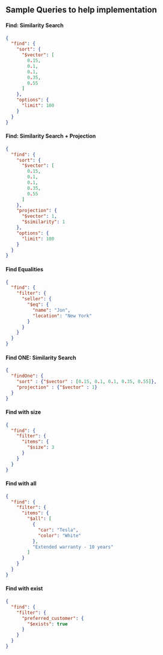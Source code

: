 
## Sample Queries to help implementation

#### Find: Similarity Search

```json
{
  "find": {
    "sort": {
      "$vector": [
        0.15,
        0.1,
        0.1,
        0.35,
        0.55
      ]
    },
    "options": {
      "limit": 100
    }
  }
}
```

#### Find: Similarity Search + Projection

```json
{
  "find": {
    "sort": {
      "$vector": [
        0.15,
        0.1,
        0.1,
        0.35,
        0.55
      ]
    },
    "projection": {
      "$vector": 1,
      "$similarity": 1
    },
    "options": {
      "limit": 100
    }
  }
}
```

#### Find Equalities

```json
{
  "find": {
    "filter": {
      "seller": {
        "$eq": {
          "name": "Jon",
          "location": "New York"
        }
      }
    }
  }
}
```

#### Find ONE: Similarity Search

```json
{
  "findOne": {
    "sort" : {"$vector" : [0.15, 0.1, 0.1, 0.35, 0.55]},
    "projection" : {"$vector" : 1}
  }
}
```

#### Find with size

```json
{
  "find": {
    "filter": {
      "items": {
        "$size": 3
      }
    }
  }
}
```

#### Find with all

```json
{
  "find": {
    "filter": {
      "items": {
        "$all": [
          {
            "car": "Tesla",
            "color": "White"
          },
          "Extended warranty - 10 years"
        ]
      }
    }
  }
}
```

#### Find with exist

```json
{
  "find": {
    "filter": {
      "preferred_customer": {
        "$exists": true
      }
    }
  }
}
```